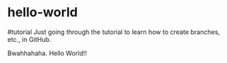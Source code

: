 # hello-world
#tutorial
Just going through the tutorial to learn how to create branches, etc., in GitHub.

Bwahhahaha. Hello World!!
